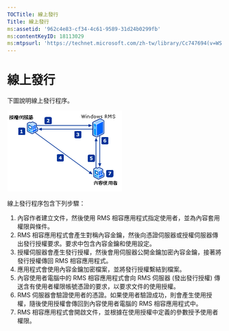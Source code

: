 ```yaml
---
TOCTitle: 線上發行
Title: 線上發行
ms:assetid: '962c4e83-cf34-4c61-9589-31d24b0299fb'
ms:contentKeyID: 18113029
ms:mtpsurl: 'https://technet.microsoft.com/zh-tw/library/Cc747694(v=WS.10)'
---
```


線上發行
========

下圖說明線上發行程序。

![](images/Cc747694.897e47b6-fffe-4b11-bc9f-be58539b9f19(WS.10).gif)

線上發行程序包含下列步驟：

1.  內容作者建立文件，然後使用 RMS 相容應用程式指定使用者，並為內容套用權限與條件。
2.  RMS 相容應用程式會產生對稱內容金鑰，然後向憑證伺服器或授權伺服器傳出發行授權要求。要求中包含內容金鑰和使用設定。
3.  授權伺服器會產生發行授權，然後會用伺服器公開金鑰加密內容金鑰，接著將發行授權傳回 RMS 相容應用程式。
4.  應用程式會使用內容金鑰加密檔案，並將發行授權繫結到檔案。
5.  內容使用者電腦中的 RMS 相容應用程式會向 RMS 伺服器 (發出發行授權) 傳送含有使用者權限帳號憑證的要求，以要求文件的使用授權。
6.  RMS 伺服器會驗證使用者的憑證。如果使用者驗證成功，則會產生使用授權，隨後使用授權會傳回到內容使用者電腦的 RMS 相容應用程式中。
7.  RMS 相容應用程式會開啟文件，並根據在使用授權中定義的參數授予使用者權限。
